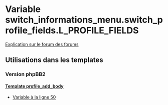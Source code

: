 # Variable switch_informations_menu.switch_profile_fields.L_PROFILE_FIELDS
[Explication sur le forum des forums](http://forum.forumactif.com/t294113-listing-des-variables#switch_informations_menu.switch_profile_fields.L_PROFILE_FIELDS)

## Utilisations dans les templates

### Version phpBB2

#### [Template profile_add_body](subsilver/profile_add_body.md)
* [Variable à la ligne 50](../subsilver/profile_add_body.tpl#L50)